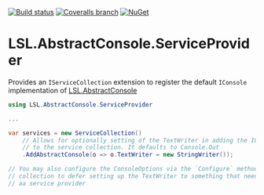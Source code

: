 [![Build status](https://img.shields.io/appveyor/ci/alunacjones/lsl-abstractconsole-serviceprovider.svg)](https://ci.appveyor.com/project/alunacjones/lsl-abstractconsole-serviceprovider)
[![Coveralls branch](https://img.shields.io/coverallsCoverage/github/alunacjones/LSL.AbstractConsole.ServiceProvider)](https://coveralls.io/github/alunacjones/LSL.AbstractConsole.ServiceProvider)
[![NuGet](https://img.shields.io/nuget/v/LSL.AbstractConsole.ServiceProvider.svg)](https://www.nuget.org/packages/LSL.AbstractConsole.ServiceProvider/)

# LSL.AbstractConsole.ServiceProvider

Provides an `IServiceCollection` extension to register the default `IConsole` implementation of [LSL.AbstractConsole](https://www.nuget.org/packages/LSL.AbstractConsole)

```csharp
using LSL.AbstractConsole.ServiceProvider

...

var services = new ServiceCollection()
    // Allows for optionally setting of the TextWriter in adding the IConsole service 
    // to the service collection. It defaults to Console.Out
    .AddAbstractConsole(o => o.TextWriter = new StringWriter());

// You may also configure the ConsoleOptions via the `Configure` method of a service
// collection to defer setting up the TextWriter to something that needs to resolve from
// aa service provider
```

